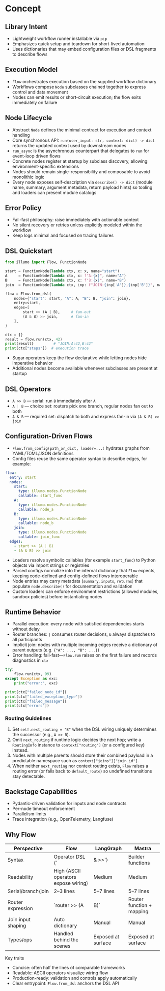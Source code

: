 # Concept

## Library Intent
- Lightweight workflow runner installable via `pip`
- Emphasizes quick setup and teardown for short-lived automation
- Uses dictionaries that may embed configuration files or DSL fragments to describe flows

## Execution Model
- `Flow` orchestrates execution based on the supplied workflow dictionary
- Workflows compose `Node` subclasses chained together to express control and data movement
- Nodes can emit results or short-circuit execution; the flow exits immediately on failure

## Node Lifecycle
- Abstract `Node` defines the minimal contract for execution and context handling
- Core synchronous API: `run(user_input: str, context: dict) -> dict` returns the updated context used by downstream nodes
- `run_async` is the asynchronous counterpart that delegates to `run` for event-loop driven flows
- Concrete nodes register at startup by subclass discovery, allowing environment-specific extensions
- Nodes should remain single-responsibility and composable to avoid monolithic logic
- Every node exposes self-description via `describe() -> dict` (module name, summary, argument metadata, return payload hints) so tooling and loaders can present module catalogs

## Error Policy
- Fail-fast philosophy: raise immediately with actionable context
- No silent recovery or retries unless explicitly modeled within the workflow
- Keep logs minimal and focused on tracing failures

## DSL Quickstart
```python
from illumo import Flow, FunctionNode

start = FunctionNode(lambda ctx, x: x, name="start")
A     = FunctionNode(lambda ctx, x: f"A:{x}", name="A")
B     = FunctionNode(lambda ctx, x: f"B:{x}", name="B")
join  = FunctionNode(lambda ctx, inp: f"JOIN:{inp['A']},{inp['B']}", name="join")

flow = Flow.from_dsl(
    nodes={"start": start, "A": A, "B": B, "join": join},
    entry=start,
    edges=[
        start >> (A | B),     # fan-out
        (A & B) >> join,      # fan-in
    ],
)

ctx = {}
result = flow.run(ctx, 42)
print(result)         # "JOIN:A:42,B:42"
print(ctx["steps"])  # execution trace
```
- Sugar operators keep the flow declarative while letting nodes hide imperative behavior
- Additional nodes become available whenever subclasses are present at startup

## DSL Operators
- `A >> B` — serial: run `B` immediately after `A`
- `A | B` — choice set: routers pick one branch, regular nodes fan out to both
- `A & B` — required set: dispatch to both and express fan-in via `(A & B) >> join`

## Configuration-Driven Flows
- `Flow.from_config(path_or_dict, loader=...)` hydrates graphs from YAML/TOML/JSON definitions
- Config files reuse the same operator syntax to describe edges, for example:

```yaml
flow:
  entry: start
  nodes:
    start:
      type: illumo.nodes.FunctionNode
      callable: start_func
    A:
      type: illumo.nodes.FunctionNode
      callable: node_a
    B:
      type: illumo.nodes.FunctionNode
      callable: node_b
    join:
      type: illumo.nodes.FunctionNode
      callable: join_func
  edges:
    - start >> (A | B)
    - (A & B) >> join
```
- Loaders resolve symbolic callables (for example `start_func`) to Python objects via import strings or registries
- Parsed configs normalize into the internal dictionary that `Flow` expects, keeping code-defined and config-defined flows interoperable
- Node entries may carry metadata (`summary`, `inputs`, `returns`) that populate `node.describe()` for documentation and validation
- Custom loaders can enforce environment restrictions (allowed modules, sandbox policies) before instantiating nodes

## Runtime Behavior
- Parallel execution: every node with satisfied dependencies starts without delay
- Router branches: `|` consumes router decisions, `&` always dispatches to all participants
- Implicit join: nodes with multiple incoming edges receive a dictionary of parent outputs (e.g. `{"A": ..., "B": ...}`)
- Error handling: fail-fast—`Flow.run` raises on the first failure and records diagnostics in `ctx`

```python
try:
    flow.run(ctx, 99)
except Exception as exc:
    print("error:", exc)

print(ctx["failed_node_id"])
print(ctx["failed_exception_type"])
print(ctx["failed_message"])
print(ctx["errors"])
```

### Routing Guidelines
1. Set `self.next_routing = "B"` when the DSL wiring uniquely determines the successor (e.g., `A >> B`).
2. Omit `next_routing` if runtime logic decides the next hop; write a `RoutingInfo` instance to `context["routing"]` (or a configured key) instead.
3. Nodes with multiple parents should store their combined payload in a predictable namespace such as `context["joins"]["join_id"]`.
4. When neither `next_routing` nor context routing exists, `Flow` raises a routing error (or falls back to `default_route`) so undefined transitions stay detectable.

## Backstage Capabilities
- Pydantic-driven validation for inputs and node contracts
- Per-node timeout enforcement
- Parallelism limits
- Trace integration (e.g., OpenTelemetry, Langfuse)

## Why Flow
| Perspective | Flow | LangGraph | Mastra |
| --- | --- | --- | --- |
| Syntax | Operator DSL (`| & >>`) | Builder functions | Builder functions |
| Readability | High (ASCII operators expose wiring) | Medium | Medium |
| Serial/branch/join | 2–3 lines | 5–7 lines | 5–7 lines |
| Router expression | `router >> (A | B)` | Router function + mapping | Router + mapping |
| Join input shaping | Auto dictionary | Manual | Manual |
| Types/ops | Handled behind the scenes | Exposed at surface | Exposed at surface |

Key traits
- Concise: often half the lines of comparable frameworks
- Readable: ASCII operators visualize wiring flow
- Production-ready: validation and controls apply automatically
- Clear entrypoint: `Flow.from_dsl` anchors the DSL API
